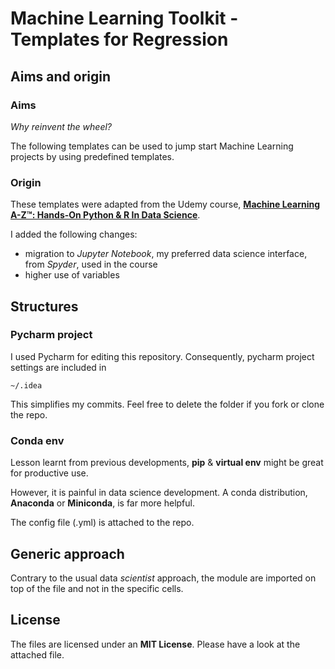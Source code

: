 # Machine Learning Toolkit - Templates for Regression

## Aims and origin

### Aims
_Why reinvent the wheel?_
 
The following templates can be used to jump start Machine Learning projects by using predefined templates.

### Origin 

These templates were adapted from the Udemy course, **[Machine Learning A-Z™: Hands-On Python & R In Data Science](https://www.udemy.com/course/machinelearning/)**.

I added the following changes:
- migration to _Jupyter Notebook_, my preferred data science interface, from _Spyder_, used in the course
- higher use of variables

## Structures

### Pycharm project 

I used Pycharm for editing this repository. Consequently, pycharm project settings are included in

```
~/.idea
``` 

This simplifies my commits. Feel free to delete the folder if you fork or clone the repo. 

### Conda env

Lesson learnt from previous developments, **pip** & **virtual env** might be great for productive use. 

However, it is painful in data science development. A conda distribution, **Anaconda** or **Miniconda**, is far more 
helpful. 

The config file (.yml) is attached to the repo.

## Generic approach

Contrary to the usual data _scientist_ approach, the module are imported on top of the file and not in the specific cells.

## License

The files are licensed under an **MIT License**. Please have a look at the attached file.